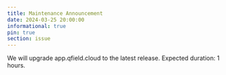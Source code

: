 ```yaml
---
title: Maintenance Announcement 
date: 2024-03-25 20:00:00
informational: true
pin: true
section: issue
---
```


We will upgrade app.qfield.cloud to the latest release.
Expected duration: 1 hours.

